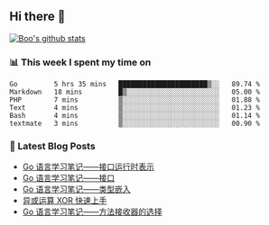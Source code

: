## Hi there 👋

[![Boo's github stats](https://github-readme-stats.vercel.app/api?username=0xAiKang)](https://github.com/anuraghazra/github-readme-stats)

<!-- [![Most Used Langs](https://github-readme-stats.vercel.app/api/top-langs/?username=0xAiKang)](https://github.com/anuraghazra/github-readme-stats) -->

### 📊 This week I spent my time on
<!--START_SECTION:waka-->

```text
Go         5 hrs 35 mins   ██████████████████████▒░░   89.74 %
Markdown   18 mins         █▒░░░░░░░░░░░░░░░░░░░░░░░   05.00 %
PHP        7 mins          ▒░░░░░░░░░░░░░░░░░░░░░░░░   01.88 %
Text       4 mins          ▒░░░░░░░░░░░░░░░░░░░░░░░░   01.23 %
Bash       4 mins          ▒░░░░░░░░░░░░░░░░░░░░░░░░   01.14 %
textmate   3 mins          ▒░░░░░░░░░░░░░░░░░░░░░░░░   00.90 %
```

<!--END_SECTION:waka-->

### 📕 Latest Blog Posts
<!-- BLOG-POST-LIST:START -->
- [Go 语言学习笔记——接口运行时表示](https://www.0x2beace.com/go-language-study-notes-interface-runtime-representation/)
- [Go 语言学习笔记——接口](https://www.0x2beace.com/go-language-study-notes-interface/)
- [Go 语言学习笔记——类型嵌入](https://www.0x2beace.com/go-language-study-notes-embedded-type/)
- [异或运算 XOR 快速上手](https://www.0x2beace.com/different-calculations-xor-rapid-skill/)
- [Go 语言学习笔记——方法接收器的选择](https://www.0x2beace.com/go-language-study-notes-receiver/)
<!-- BLOG-POST-LIST:END -->

